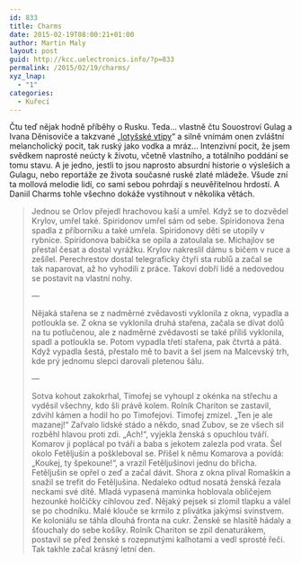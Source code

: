 ```yaml
---
id: 833
title: Charms
date: 2015-02-19T08:00:21+01:00
author: Martin Maly
layout: post
guid: http://kcc.uelectronics.info/?p=833
permalink: /2015/02/19/charms/
xyz_lnap:
  - "1"
categories:
  - Kuřecí
---
```

Čtu teď nějak hodně příběhy o Rusku. Teda&#8230; vlastně čtu Souostroví Gulag a Ivana Děnisoviče a takzvané &#8222;[lotyšské vtipy](http://www.misantrop.info/zima-tma-a-politbyro/)&#8220; a silně vnímám onen zvláštní melancholický pocit, tak ruský jako vodka a mráz&#8230; Intenzivní pocit, že jsem svědkem naprosté neúcty k životu, včetně vlastního, a totálního poddání se tomu stavu. A je jedno, jestli to jsou naprosto absurdní historie o výsleších a Gulagu, nebo reportáže ze života současné ruské zlaté mládeže. Všude zní ta mollová melodie lidí, co sami sebou pohrdají s neuvěřitelnou hrdostí. A Daniil Charms tohle všechno dokáže vystihnout v několika větách.

> Jednou se Orlov přejedl hrachovou kaší a umřel. Když se to dozvědel Krylov, umřel také. Spiridonov umřel sám od sebe. Spiridonova žena spadla z příborníku a také umřela. Spiridonovy děti se utopily v rybníce. Spiridonova babička se opila a zatoulala se. Michajlov se přestal česat a dostal vyrážku. Krylov nakreslil dámu s bičem v ruce a zešílel. Perechrestov dostal telegraficky čtyři sta rublů a začal se tak naparovat, až ho vyhodili z práce. Takoví dobří lidé a nedovedou se postavit na vlastní nohy.
> 
> &#8212;
> 
> Nějaká stařena se z nadměrné zvědavosti vyklonila z okna, vypadla a potloukla se. Z okna se vyklonila druhá stařena, začala se dívat dolů na tu potlučenou, ale z nadměrné zvědavosti se také příliš vyklonila, spadl a potloukla se. Potom vypadla třetí stařena, pak čtvrtá a pátá. Když vypadla šestá, přestalo mě to bavit a šel jsem na Malcevský trh, kde prý jednomu slepci darovali pletenou šálu.
> 
> &#8212;
> 
> Sotva kohout zakokrhal, Timofej se vyhoupl z okénka na střechu a vyděsil všechny, kdo šli právě kolem. Rolník Chariton se zastavil, zdvihl kámen a hodil ho po Timofejovi. Timofej zmizel. „Ten je ale mazanej!“ Zařvalo lidské stádo a někdo, snad Zubov, se ze všech sil rozběhl hlavou proti zdi. „Ach!“, vyjekla ženská s opuchlou tváří. Komarov ji poplácal po tváři a baba s jekotem zalezla pod vrata. Šel okolo Fetěljušin a poškleboval se. Přišel k němu Komarova a povídá: „Koukej, ty špekoune!“, a vrazil Fetěljušinovi jednu do břicha. Fetěljušin se opřel o zeď a začal dávit. Shora z okna plival Romaškin a snažil se trefit do Fetěljušina. Nedaleko odtud nosatá ženská řezala neckami své dítě. Mladá vypasená maminka hoblovala obličejem hezounké holčičky cihlovou zeď. Nějaký pejsek si zlomil tlapku a válel se po chodníku. Malé klouče se krmilo z plivátka jakýmsi svinstvem. Ke koloniálu se táhla dlouhá fronta na cukr. Ženské se hlasitě hádaly a šťouchaly do sebe košíky. Rolník Chariton se zpil denaturákem, postavil se před ženské s rozepnutými kalhotami a vedl sprosté řeči.  
> Tak takhle začal krásný letní den.

&nbsp;